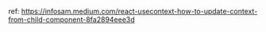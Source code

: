 ref: https://infosam.medium.com/react-usecontext-how-to-update-context-from-child-component-8fa2894eee3d